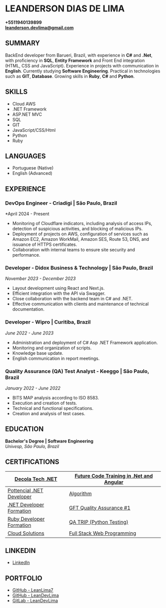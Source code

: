 # LEANDERSON DIAS DE LIMA
**+5511940139899**  
**leanderson.devlima@gmail.com**

## SUMMARY
BackEnd developer from Barueri, Brazil, with experience in **C#** and **.Net**, with proficiency in **SQL**, **Entity Framework** and Front End integration (HTML, CSS and JavaScript). Experience in projects with communication in **English**. Currently studying **Software Engineering**. Practical in technologies such as **GIT**, **Database**. Growing skills in **Ruby**, **C#** and **Python**.

## SKILLS
- Cloud AWS
- .NET Framework
- ASP.NET MVC
- SQL
- GIT
- JavaScript/CSS/Html
- Python
- Ruby

## LANGUAGES
- Portuguese (Native)
- English (Advanced)

## EXPERIENCE

### DevOps Engineer - Criadigi | São Paulo, Brazil
*April 2024 - Present
- Monitoring of Cloudflare indicators, including analysis of access IPs, detection of suspicious activities, and blocking of malicious IPs.
- Deployment of projects on AWS, configuration of services such as Amazon EC2, Amazon WorkMail, Amazon SES, Route 53, DNS, and issuance of HTTPS certificates.
- Collaboration with internal teams to ensure site security and performance.

### Developer - Didox Business & Technology | São Paulo, Brazil
*November 2023 - December 2023*
- Layout development using React and Next.js.
- Efficient integration with the API via Swagger.
- Close collaboration with the backend team in C# and .NET.
- Effective communication with clients and maintenance of technical documentation.

### Developer - Wipro | Curitiba, Brazil
*June 2022 - June 2023*
- Administration and deployment of C# Asp .NET Framework application.
- Monitoring and organization of scripts.
- Knowledge base update.
- English communication in report meetings.

### Quality Assurance (QA) Test Analyst - Keeggo | São Paulo, Brazil
*January 2022 - June 2022*
- BITS MAP analysis according to ISO 8583.
- Execution and creation of tests.
- Technical and functional specifications.
- Creation and analysis of test cases.

## EDUCATION
**Bachelor's Degree | Software Engineering**  
*Univesp, São Paulo, Brazil*

## CERTIFICATIONS

| [Decola Tech .NET](https://www.dio.me/certificate/54090C77/share) | [Future Code Training in .Net and Angular](https://drive.google.com/file/d/1_Pz-Vl8MzRW7ZwAzUadwFfLMtposApf0/view) |
|-----------------------------------|---------------------------------------------------|
| [Pottencial .NET Developer](https://www.dio.me/certificate/2A13B283/share) | [Algorithm](https://www.cursoemvideo.com/validacao-de-certificado/?codigo=4587B-6297-8) |
| [.NET Developer Formation](https://www.dio.me/certificate/410C3197/share) | [GFT Quality Assurance #1](https://www.dio.me/certificate/E6C3C215/share) |
| [Ruby Developer Formation](https://www.dio.me/certificate/752C8C55/share) | [QA TRIP (Python Testing)](https://github.com/LeanDevLima/CertificadoQA_IJJ/blob/main/CertificadoQA.pdf) |
| [Cloud Solutions](https://drive.google.com/file/d/1lJL6jZe2gvy-0PpE9GpYZ5Q1bGpdAh-a/view)  | [Full Stack Web Programming](https://edu.campinhodigital.org/pluginfile.php/1/tool_certificate/issues/1707529983/7551229725LD.pdf) | |


## LINKEDIN
- [LinkedIn](https://www.linkedin.com/in/leanderson-dias-de-lima/)

## PORTFOLIO
- [GitHub - LeanLima7](https://github.com/LeanLima7)
- [GitHub - LeanDevLima](https://github.com/LeanDevLima)
- [GitLab - LeanDevLima](https://gitlab.com/LeanDevLima)
